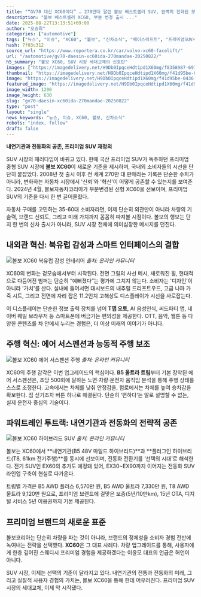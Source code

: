```yaml
---
title: "“GV70 대신 XC60이다” … 270만대 팔린 볼보 베스트셀러 SUV, 완벽히 진화된 모습에 ‘감탄’"
description: "볼보 베스트셀러 XC60, 부분 변경 출시 ..."
date: 2025-08-22T13:13:51+09:00
author: "오승희"
categories: ["automotive"]
tags: ["뉴스", "이슈", "XC60", "볼보", "신차소식", "페이스리프트", "프리미엄SUV시장", "자동차인포테인먼트기술"]
hash: 7f03c312
source_url: "https://www.reportera.co.kr/car/volvo-xc60-facelift/"
url: "/automotive/gv70-daesin-xc60ida-270mandae-20250822/"
h5_summary: "볼보 XC60, SUV 시장 세대교체의 신호탄"
images: ["https://imagedelivery.net/H9Db0IpqceHdtipd1X60mg/f8358987-6973-407f-1d7f-c52d8f444c00/public", "https://imagedelivery.net/H9Db0IpqceHdtipd1X60mg/28394e32-ceba-4f34-23c0-2473f203fc00/public", "https://imagedelivery.net/H9Db0IpqceHdtipd1X60mg/f41d95be-0436-44e4-db17-f3da5abb3d00/public", "https://imagedelivery.net/H9Db0IpqceHdtipd1X60mg/cc3d9a10-d0bc-41b0-33ed-368568969500/public"]
thumbnail: "https://imagedelivery.net/H9Db0IpqceHdtipd1X60mg/f41d95be-0436-44e4-db17-f3da5abb3d00/public"
image: "https://imagedelivery.net/H9Db0IpqceHdtipd1X60mg/f41d95be-0436-44e4-db17-f3da5abb3d00/public"
featured_image: "https://imagedelivery.net/H9Db0IpqceHdtipd1X60mg/f41d95be-0436-44e4-db17-f3da5abb3d00/public"
image_width: 1200
image_height: 630
slug: "gv70-daesin-xc60ida-270mandae-20250822"
type: "post"
layout: "single"
news_keywords: "뉴스, 이슈, XC60, 볼보, 신차소식"
robots: "index, follow"
draft: false
---
```


**내연기관과 전동화의 공존, 프리미엄 SUV 재정의**

SUV 시장의 패러다임이 바뀌고 있다. 한때 국산 프리미엄 SUV가 독주하던 프리미엄 중형 SUV 시장에 **볼보 XC60**이 새로운 기준을 제시하며, 국내외 소비자들의 시선을 단단히 붙잡았다. 2008년 첫 출시 이후 전 세계 270만 대 판매라는 기록은 단순한 수치가 아니라, 변화하는 자동차 시장에서 '신뢰'와 '혁신'이 어떻게 공존할 수 있는지를 보여준다. 2024년 4월, 볼보자동차코리아가 부분변경된 신형 XC60을 선보이며, 프리미엄 SUV의 기준을 다시 한 번 끌어올렸다.

자동차 구매를 고민하는 35-60대 소비자라면, 이제 단순히 외관만이 아니라 차량의 기술력, 브랜드 신뢰도, 그리고 미래 가치까지 꼼꼼히 따져볼 시점이다. 볼보의 행보는 단지 한 번의 신차 출시가 아니라, SUV 시장 전체에 의미심장한 메시지를 던진다.

## 내외관 혁신: 북유럽 감성과 스마트 인터페이스의 결합

![볼보 XC60 북유럽 감성 인테리어](https://imagedelivery.net/H9Db0IpqceHdtipd1X60mg/cc3d9a10-d0bc-41b0-33ed-368568969500/public)
*출처: 온라인 커뮤니티*


XC60의 변화는 겉모습에서부터 시작된다. 전면 그릴의 사선 메시, 새로워진 휠, 현대적으로 다듬어진 범퍼는 단순히 “예뻐졌다”는 평가에 그치지 않는다. 소비자는 '디자인'이 아니라 '가치'를 산다. 실내에 들어서면 대시보드의 내추럴 드리프트우드, 고급 나파 가죽 시트, 그리고 전면에 자리 잡은 11.2인치 고해상도 디스플레이가 시선을 사로잡는다.

이 디스플레이는 단순한 정보 출력 장치를 넘어 **T맵 오토**, AI 음성인식, 써드파티 앱, 네이버 웨일 브라우저 등 스마트폰에 버금가는 편의성을 제공한다. OTT, 음악, 웹툰 등 다양한 콘텐츠를 차 안에서 누리는 경험은, 더 이상 미래의 이야기가 아니다.

## 주행 혁신: 에어 서스펜션과 능동적 주행 보조

![볼보 XC60 에어 서스펜션 주행](https://imagedelivery.net/H9Db0IpqceHdtipd1X60mg/f8358987-6973-407f-1d7f-c52d8f444c00/public)
*출처: 온라인 커뮤니티*


XC60의 주행 감각은 이번 업그레이드의 핵심이다. **B5 울트라 트림**부터 기본 장착된 에어 서스펜션은, 초당 500회에 달하는 노면·차량·운전자 움직임 분석을 통해 주행 상태를 스스로 조정한다. 고속에서는 차체를 낮춰 안정감을, 험로에서는 차체를 높여 승차감을 확보한다. 짐 싣기조차 버튼 하나로 해결된다. 단순히 ‘편하다’는 말로 설명할 수 없는, 실제 운전자 중심의 기술이다.

## 파워트레인 투트랙: 내연기관과 전동화의 전략적 공존

![볼보 XC60 하이브리드 SUV](https://imagedelivery.net/H9Db0IpqceHdtipd1X60mg/28394e32-ceba-4f34-23c0-2473f203fc00/public)
*출처: 온라인 커뮤니티*


볼보는 XC60에서 **내연기관(B5 48V 마일드 하이브리드)**과 **플러그인 하이브리드(T8, 61km 전기주행)**를 동시에 선보이며, 전동화 전환기를 ‘선택의 시대’로 해석한다. 전기 SUV인 EX60의 추가도 예정돼 있어, EX30~EX90까지 이어지는 전동화 SUV 라인업 구축이 현실로 다가온다.

트림별 가격은 B5 AWD 플러스 6,570만 원, B5 AWD 울트라 7,330만 원, T8 AWD 울트라 9,120만 원으로, 프리미엄 브랜드에 걸맞은 보증(5년/10만km), 15년 OTA, 디지털 서비스 5년 이용권까지 기본 제공된다.

## 프리미엄 브랜드의 새로운 표준

볼보코리아는 단순히 차량을 파는 것이 아니라, 브랜드의 정체성을 소비자 경험 전반에 녹여내는 전략을 선택했다. **XC60**은 그 대표 사례다. 차량 업그레이드를 통해, 사용자에게 한층 깊어진 스웨디시 프리미엄 경험을 제공하겠다는 이윤모 대표의 언급은 허언이 아니다.

SUV 시장, 이제는 선택의 기준이 달라지고 있다. 내연기관의 전통과 전동화의 미래, 그리고 실질적 사용자 경험의 가치는, 볼보 XC60을 통해 한데 어우러진다. 프리미엄 SUV 시장의 세대교체, 이제 막 시작됐다.
